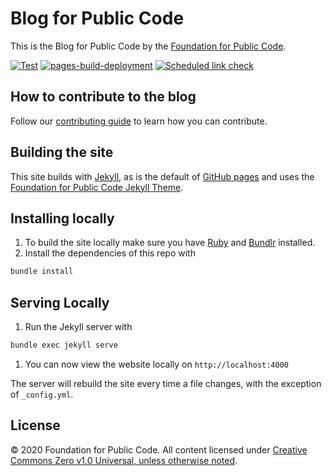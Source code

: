 # Blog for Public Code

This is the Blog for Public Code by the [Foundation for Public Code](https://publiccode.net).

[![Test](https://github.com/publiccodenet/blog/actions/workflows/test.yml/badge.svg)](https://github.com/publiccodenet/blog/actions/workflows/test.yml)
[![pages-build-deployment](https://github.com/publiccodenet/blog/actions/workflows/pages/pages-build-deployment/badge.svg)](https://github.com/publiccodenet/blog/actions/workflows/pages/pages-build-deployment)
[![Scheduled link check](https://github.com/publiccodenet/blog/actions/workflows/link-check.yml/badge.svg)](https://github.com/publiccodenet/blog/actions/workflows/link-check.yml)

## How to contribute to the blog

Follow our [contributing guide](CONTRIBUTING.md) to learn how you can contribute.

## Building the site

This site builds with [Jekyll](http://jekyllrb.com/), as is the default of [GitHub pages](https://pages.github.com/) and uses the [Foundation for Public Code Jekyll Theme](https://github.com/publiccodenet/jekyll-theme).

## Installing locally

1. To build the site locally make sure you have [Ruby](https://www.ruby-lang.org/en/) and [Bundlr](https://bundler.io/) installed.
2. Install the dependencies of this repo with

```bash
bundle install
```

## Serving Locally

1. Run the Jekyll server with

```bash
bundle exec jekyll serve
```

1. You can now view the website locally on `http://localhost:4000`

The server will rebuild the site every time a file changes, with the exception of `_config.yml`.

## License

© 2020 Foundation for Public Code. All content licensed under [Creative Commons Zero v1.0 Universal, unless otherwise noted](LICENSE.md).
